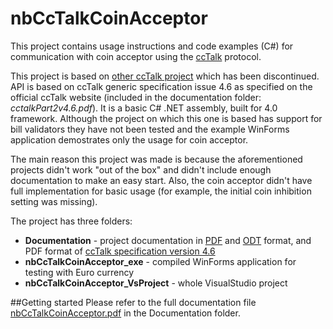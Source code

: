 nbCcTalkCoinAcceptor
====================

This project contains usage instructions and code examples (C#) for communication with coin acceptor using the [ccTalk](http://cctalk.org) protocol.

This project is based on [other ccTalk project](https://code.google.com/p/cctalk-net/) which has been discontinued. API is based on ccTalk generic 
specification issue 4.6 as specified on the official ccTalk website (included in the documentation folder: _cctalkPart2v4.6.pdf_). It is a basic C# .NET assembly, built for 4.0 framework. Although the project on which this one is based has support for bill validators they have not been tested and the example
WinForms application demostrates only the usage for coin acceptor.

The main reason this project was made is because the aforementioned projects didn't work "out of the box" and didn't include enough documentation to make an easy start. Also, the coin
acceptor didn't have full implementation for basic usage (for example, the initial coin inhibition setting was missing).

The project has three folders:
* **Documentation** - project documentation in [PDF](Documentation/nbCcTalkCoinAcceptor.pdf) and [ODT](Documentation/nbCcTalkCoinAcceptor.odt) format, and PDF format of [ccTalk specification version 4.6](Documentation/cctalkPart2v4.6.pdf) 
* **nbCcTalkCoinAcceptor_exe** - compiled WinForms application for testing with Euro currency
* **nbCcTalkCoinAcceptor_VsProject** - whole VisualStudio project

##Getting started
Please refer to the full documentation file [nbCcTalkCoinAcceptor.pdf](Documentation/nbCcTalkCoinAcceptor.pdf) in the Documentation folder.

